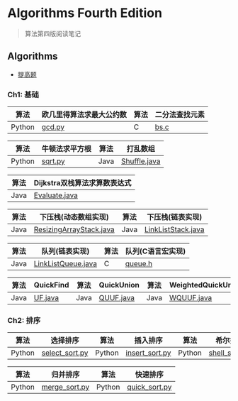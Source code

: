 # Algorithms Fourth Edition

> 算法第四版阅读笔记

## Algorithms

+ [提高题](https://github.com/oaoouo/algorithms_4th/tree/master/Oj)

### Ch1: 基础

| 算法 | 欧几里得算法求最大公约数 | 算法 | 二分法查找元素 |
| ------------- | ----------- | ---------------- | ------ |
| Python | [gcd.py](https://github.com/oaoouo/algorithms_4th/blob/master/Python/gcd.py) | C | [bs.c](https://github.com/oaoouo/algorithms_4th/blob/master/C/bs.c) |

| 算法 | 牛顿法求平方根 | 算法 | 打乱数组 |
| ------------- | ------- | ------- | ----- |
| Python | [sqrt.py](https://github.com/oaoouo/algorithms_4th/blob/master/Python/sqrt.py) | Java | [Shuffle.java](https://github.com/oaoouo/algorithms_4th/blob/master/Java/Shuffle.java) |

| 算法 | Dijkstra双栈算法求算数表达式 |
| ---- | ---------------------------- |
| Java | [Evaluate.java](https://github.com/oaoouo/algorithms_4th/blob/master/Java/Evaluate.java) |
 
| 算法 | 下压栈(动态数组实现) | 算法 | 下压栈(链表实现) |
| ---- | -------------------- | ---- | ---------------- |
| Java | [ResizingArrayStack.java](https://github.com/oaoouo/algorithms_4th/blob/master/Java/ResizingArrayStack.java) | Java | [LinkListStack.java](https://github.com/oaoouo/algorithms_4th/blob/master/Java/LinkListStack.java) |

| 算法 | 队列(链表实现) | 算法 | 队列(C语言宏实现) |
| ---- | -------------- | ---- | ----------------- |
| Java | [LinkListQueue.java](https://github.com/oaoouo/algorithms_4th/blob/master/Java/LinkListQueue.java) | C | [queue.h](https://github.com/oaoouo/algorithms_4th/blob/master/C/queue.h) |

| 算法 | QuickFind | 算法 | QuickUnion | 算法 | WeightedQuickUnion | 算法 | PathCompressionWeightedQuickUnion |
| ---- | --------- | ---- | ---------- | ---- | ------------------ | ---- | --------------------------------- |
| Java | [UF.java](https://github.com/oaoouo/algorithms_4th/blob/master/Java/UF.java) | Java | [QUUF.java](https://github.com/oaoouo/algorithms_4th/blob/master/Java/QUUF.java) | Java | [WQUUF.java](https://github.com/oaoouo/algorithms_4th/blob/master/Java/WQUUF.java) | Java | i[PCWQUUF.java](https://github.com/oaoouo/algorithms_4th/blob/master/Java/PCWQUUF.java) |

### Ch2: 排序

| 算法 | 选择排序 | 算法 | 插入排序 | 算法 | 希尔排序 |
|------|----------|------|----------|------|----------|
| Python | [select_sort.py](https://github.com/oaoouo/algorithms_4th/blob/master/Python/sort_algorithms/select_sort.py) | Python | [insert_sort.py](https://github.com/oaoouo/algorithms_4th/blob/master/Python/sort_algorithms/insert_sort.py) | Python | [shell_sort.py](https://github.com/oaoouo/algorithms_4th/blob/master/Python/sort_algorithms/shell_sort.py) |

| 算法 | 归并排序 | 算法 | 快速排序 |
|------|----------|------|----------|
| Python | [merge_sort.py](https://github.com/oaoouo/algorithms_4th/blob/master/Python/sort_algorithms/merge_sort.py) | Python | [quick_sort.py](https://github.com/oaoouo/algorithms_4th/blob/master/Python/sort_algorithms/merge_sort.py)
